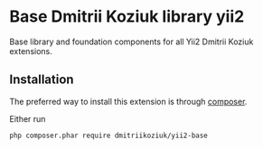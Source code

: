 Base Dmitrii Koziuk library yii2
========================
Base library and foundation components for all Yii2 Dmitrii Koziuk extensions.

Installation
------------

The preferred way to install this extension is through [composer](http://getcomposer.org/download/).

Either run

```
php composer.phar require dmitriikoziuk/yii2-base
```
